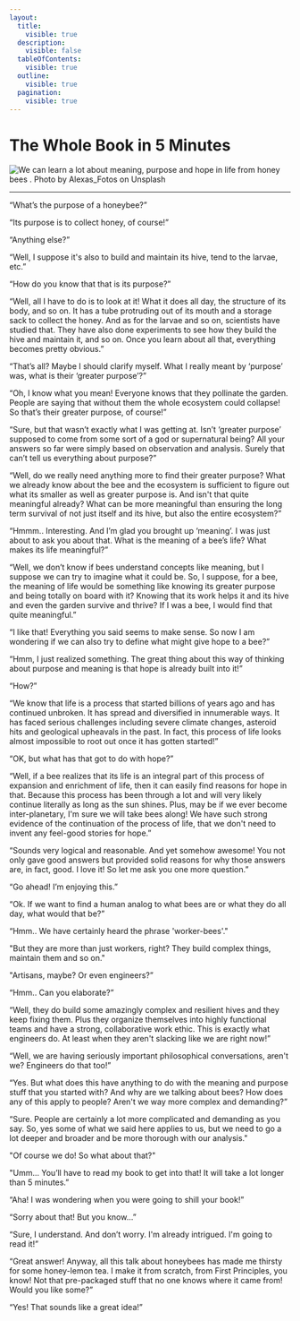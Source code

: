 ```yaml
---
layout:
  title:
    visible: true
  description:
    visible: false
  tableOfContents:
    visible: true
  outline:
    visible: true
  pagination:
    visible: true
---
```


# The Whole Book in 5 Minutes



![We can learn a lot about meaning, purpose and hope in life from honey bees .
Photo by Alexas\_Fotos on Unsplash](.gitbook/assets/0.jpeg)



***



“What’s the purpose of a honeybee?”

“Its purpose is to collect honey, of course!”

“Anything else?”

“Well, I suppose it's also to build and maintain its hive, tend to the larvae, etc.”

“How do you know that that is its purpose?”

“Well, all I have to do is to look at it! What it does all day, the structure of its body, and so on. It has a tube protruding out of its mouth and a storage sack to collect the honey. And as for the larvae and so on, scientists have studied that. They have also done experiments to see how they build the hive and maintain it, and so on. Once you learn about all that, everything becomes pretty obvious.”

“That’s all? Maybe I should clarify myself. What I really meant by ‘purpose’ was, what is their ‘greater purpose’?”

“Oh, I know what you mean! Everyone knows that they pollinate the garden. People are saying that without them the whole ecosystem could collapse! So that’s their greater purpose, of course!”

“Sure, but that wasn’t exactly what I was getting at. Isn’t ‘greater purpose’ supposed to come from some sort of a god or supernatural being? All your answers so far were simply based on observation and analysis. Surely that can’t tell us everything about purpose?”

“Well, do we really need anything more to find their greater purpose? What we already know about the bee and the ecosystem is sufficient to figure out what its smaller as well as greater purpose is. And isn't that quite meaningful already? What can be more meaningful than ensuring the long term survival of not just itself and its hive, but also the entire ecosystem?”

“Hmmm.. Interesting. And I’m glad you brought up ‘meaning’. I was just about to ask you about that. What is the meaning of a bee’s life? What makes its life meaningful?”

“Well, we don’t know if bees understand concepts like meaning, but I suppose we can try to imagine what it could be. So, I suppose, for a bee, the meaning of life would be something like knowing its greater purpose and being totally on board with it? Knowing that its work helps it and its hive and even the garden survive and thrive? If I was a bee, I would find that quite meaningful.”

“I like that! Everything you said seems to make sense. So now I am wondering if we can also try to define what might give hope to a bee?”

“Hmm, I just realized something. The great thing about this way of thinking about purpose and meaning is that hope is already built into it!”

“How?”

“We know that life is a process that started billions of years ago and has continued unbroken. It has spread and diversified in innumerable ways. It has faced serious challenges including severe climate changes, asteroid hits and geological upheavals in the past. In fact, this process of life looks almost impossible to root out once it has gotten started!”

“OK, but what has that got to do with hope?”

“Well, if a bee realizes that its life is an integral part of this process of expansion and enrichment of life, then it can easily find reasons for hope in that. Because this process has been through a lot and will very likely continue literally as long as the sun shines. Plus, may be if we ever become inter-planetary, I'm sure we will take bees along! We have such strong evidence of the continuation of the process of life, that we don't need to invent any feel-good stories for hope.”

“Sounds very logical and reasonable. And yet somehow awesome! You not only gave good answers but provided solid reasons for why those answers are, in fact, good. I love it! So let me ask you one more question.”

“Go ahead! I’m enjoying this.”

“Ok. If we want to find a human analog to what bees are or what they do all day, what would that be?”

“Hmm.. We have certainly heard the phrase 'worker-bees'."

"But they are more than just workers, right? They build complex things, maintain them and so on."

"Artisans, maybe? Or even engineers?”

“Hmm.. Can you elaborate?”

“Well, they do build some amazingly complex and resilient hives and they keep fixing them. Plus they organize themselves into highly functional teams and have a strong, collaborative work ethic. This is exactly what engineers do. At least when they aren't slacking like we are right now!”

“Well, we are having seriously important philosophical conversations, aren't we? Engineers do that too!”

“Yes. But what does this have anything to do with the meaning and purpose stuff that you started with? And why are we talking about bees? How does any of this apply to people? Aren't we way more complex and demanding?”

“Sure. People are certainly a lot more complicated and demanding as you say. So, yes some of what we said here applies to us, but we need to go a lot deeper and broader and be more thorough with our analysis."

"Of course we do! So what about that?"

"Umm... You’ll have to read my book to get into that! It will take a lot longer than 5 minutes.”

“Aha! I was wondering when you were going to shill your book!”

“Sorry about that! But you know…”

“Sure, I understand. And don’t worry. I'm already intrigued. I'm going to read it!”

“Great answer! Anyway, all this talk about honeybees has made me thirsty for some honey-lemon tea. I make it from scratch, from First Principles, you know! Not that pre-packaged stuff that no one knows where it came from! Would you like some?”

“Yes! That sounds like a great idea!”

